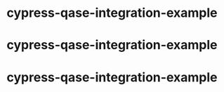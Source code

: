 # cypress-qase-integration-example
# cypress-qase-integration-example
# cypress-qase-integration-example
